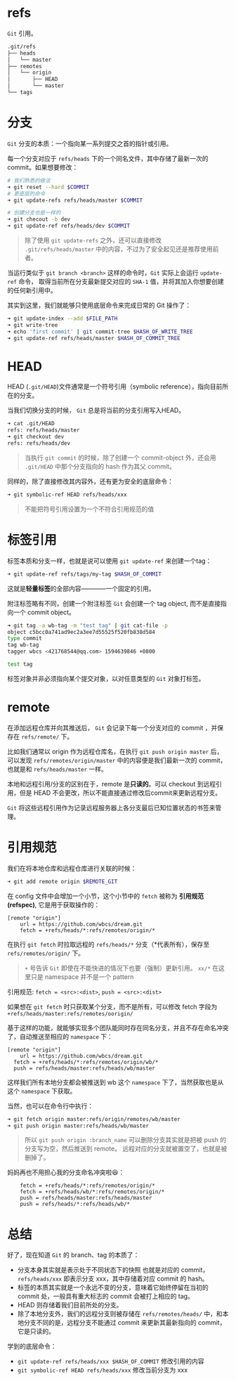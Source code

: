 # refs
`Git` 引用。
```sh
.git/refs
├── heads
│   └── master
├── remotes
│   └── origin
│       ├── HEAD
│       └── master
└── tags
```

# 分支
`Git` 分支的本质：一个指向某一系列提交之首的指针或引用。

每一个分支对应于 `refs/heads` 下的一个同名文件，其中存储了最新一次的 commit。如果想要修改：

```sh
# 我们熟悉的做法
➜ git reset --hard $COMMIT
# 更底层的命令
➜ git update-refs refs/heads/master $COMMIT

# 创建分支也是一样的
➜ git checout -b dev
➜ git update-ref refs/heads/dev $COMMIT
```
> 除了使用 `git update-refs` 之外，还可以直接修改 `.git/refs/heads/master` 中的内容，不过为了安全起见还是推荐使用前者。

当运行类似于 `git branch <branch>` 这样的命令时，`Git` 实际上会运行 `update-ref` 命令， 取得当前所在分支最新提交对应的 `SHA-1` 值，并将其加入你想要创建的任何新引用中。

其实到这里，我们就能够只使用底层命令来完成日常的 Git 操作了：
```sh
➜ git update-index --add $FILE_PATH
➜ git write-tree
➜ echo 'first commit' | git commit-tree $HASH_OF_WRITE_TREE
➜ git update-ref refs/heads/master $HASH_OF_COMMIT_TREE
```

# HEAD
HEAD (`.git/HEAD`)文件通常是一个符号引用（symbolic reference），指向目前所在的分支。

当我们切换分支的时候， `Git` 总是将当前的分支引用写入HEAD。
```sh
➜ cat .git/HEAD
refs: refs/heads/master
➜ git checkout dev
refs: refs/heads/dev
```
> 当执行 `git commit` 的时候，除了创建一个 commit-object 外，还会用 `.git/HEAD` 中那个分支指向的 hash 作为其父 commit。

同样的，除了直接修改其内容外，还有更为安全的底层命令：
```sh
➜ git symbolic-ref HEAD refs/heads/xxx
```
> 不能把符号引用设置为一个不符合引用规范的值


# 标签引用
标签本质和分支一样，也就是说可以使用 `git update-ref` 来创建一个tag：
```sh
➜ git update-ref refs/tags/my-tag $HASH_OF_COMMIT
```
这就是**轻量标签**的全部内容————一个固定的引用。

附注标签略有不同，创建一个附注标签 `Git` 会创建一个 tag object, 而不是直接指向一个 commit object。
```sh
➜ git tag -a wb-tag -m "test tag" | git cat-file -p
object c5bcc0a741ad9ec2a3ee7d55525f520fb838d584
type commit
tag wb-tag
tagger wbcs <421768544@qq.com> 1594639846 +0800

test tag
```
标签对象并非必须指向某个提交对象，以对任意类型的 `Git` 对象打标签。

# remote
在添加远程仓库并向其推送后， `Git` 会记录下每一个分支对应的 commit ，并保存在 `refs/remote/` 下。

比如我们通常以 origin 作为远程仓库名，在执行 `git push origin master` 后，可以发现 `refs/remotes/origin/master` 中的内容便是我们最新一次的 commit，也就是和 `refs/heads/master` 一样。

本地和远程引用/分支的区别在于，remote 是**只读的**。可以 checkout 到远程引用，但是 HEAD 不会更改，所以不能直接通过修改后commit来更新远程分支。

`Git` 将这些远程引用作为记录远程服务器上各分支最后已知位置状态的书签来管理。

# 引用规范
我们在将本地仓库和远程仓库进行关联的时候：
```sh
➜ git add remote origin $REMOTE_GIT
```
在 config 文件中会增加一个小节，这个小节中的 `fetch` 被称为 **引用规范(refspec)**, 它是用于获取操作的：
```
[remote "origin"]
	url = https://github.com/wbcs/dream.git
	fetch = +refs/heads/*:refs/remotes/origin/*
```
在执行 `git fetch` 时拉取远程的 `refs/heads/*` 分支（*代表所有），保存至 `refs/remotes/origin/` 下。
> `+` 号告诉 `Git` 即使在不能快进的情况下也要（强制）更新引用。 `xx/*` 在这里只是 namespace 并不是一个 pattern

引用规范: `fetch = <src>:<dist>`, `push = <src>:<dist>`

如果想在 `git fetch` 时只获取某个分支，而不是所有，可以修改 fetch 字段为 `+refs/heads/master:refs/remotes/oorigin/`

基于这样的功能，就能够实现多个团队能同时存在同名分支，并且不存在命名冲突了，自动推送至相应的 `namespace` 下：
```
[remote "origin"]
	url = https://github.com/wbcs/dream.git
  fetch = +refs/heads/*:refs/remotes/origin/wb/*
  push = refs/heads/master:refs/heads/wb/master
```
这样我们所有本地分支都会被推送到 wb 这个 `namespace` 下了，当然获取也是从这个 `namespace` 下获取。

当然，也可以在命令行中执行：
```sh
➜ git fetch origin master:refs/origin/remotes/wb/master
➜ git push origin master:refs/heads/wb/master
```
> 所以 `git push origin :branch_name` 可以删除分支其实就是把被 push 的分支写为空，然后推送到 remote。 远程对应的分支就被置空了，也就是被删掉了。

妈妈再也不用担心我的分支命名冲突啦😆：
```
	fetch = +refs/heads/*:refs/remotes/origin/*
	fetch = +refs/heads/wb/*:refs/remotes/origin/*
	push = refs/heads/master:refs/heads/master
	push = refs/heads/*:refs/heads/wb/*
```
# 总结
好了，现在知道 `Git` 的 branch、tag 的本质了：
+ 分支本身其实就是表示处于不同状态下的快照 也就是对应的 commit， `refs/heads/xxx` 即表示分支 xxx，其中存储着对应 commit 的 hash。
+ 标签的本质其实就是一个永远不变的分支，意味着它始终停留在当初的 commit 处，一般具有重大标志的 commit 会被打上相应的 tag。
+ HEAD 则存储着我们目前所处的分支。
+ 除了本地分支外，我们的远程分支则被存储在 `refs/remotes/heads/` 中，和本地分支不同的是，远程分支不能通过 commit 来更新其最新指向的 commit，它是只读的。

学到的底层命令：
+ `git update-ref refs/heads/xxx $HASH_OF_COMMIT` 修改引用的内容
+ `git symbolic-ref HEAD refs/heads/xxx` 修改当前分支为 xxx
